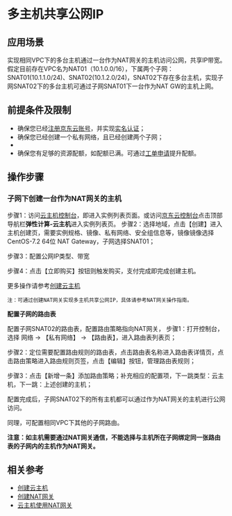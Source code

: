 # **多主机共享公网IP**

## 应用场景

实现相同VPC下的多台主机通过一台作为NAT网关的主机访问公网，共享IP带宽。假定目前存在VPC名为NAT01（10.1.0.0/16），下属两个子网：SNAT01(10.1.1.0/24)、SNAT02(10.1.2.0/24)，SNAT02下存在多台主机，实现子网SNAT02下的多台主机可通过子网SNAT01下一台作为NAT GW的主机上网。

## 前提条件及限制

- 确保您已经[注册京东云账号](https://user.jdcloud.com/register?returnUrl=https%3A%2F%2Fwww.jdcloud.com%2F)，并实现[实名认证](https://docs.jdcloud.com/cn/real-name-verification/introduction)；
- 确保您已经创建一个私有网络，且已经创建两个子网；
- 
- 确保您有足够的资源配额，如配额已满。可通过[工单申请](https://ticket.jdcloud.com/applyorder/submit)提升配额。

## 操作步骤

### 子网下创建一台作为NAT网关的主机

步骤1：访问[云主机控制台](https://cns-console.jdcloud.com/host/compute/list)，即进入实例列表页面。或访问[京东云控制台](https://console.jdcloud.com)点击顶部导航栏**弹性计算-云主机**进入实例列表页。
步骤2：选择地域，点击【创建】进入主机创建页，需要实例规格、镜像、私有网络、安全组信息等，镜像镜像选择CentOS-7.2 64位 NAT Gateway，子网选择SNAT01；

步骤3：配置公网IP类型、带宽

步骤4：点击【立即购买】按钮则触发购买，支付完成即完成创建主机。

更多操作请参考[创建云主机](../../..//Elastic-Compute/Virtual-Machines/Operation-Guide/Instance/Create-Instance.md)

```
注：可通过创建NAT网关实现多主机共享公网IP，具体请参考NAT网关操作指南。
```


**配置子网的路由表**

配置子网SNAT02的路由表，配置路由策略指向NAT网关，
步骤1：打开控制台，选择 网络 -> 【私有网络】 -> 【路由表】，进入路由表列表页；

步骤2：定位需要配置路由规则的路由表，点击路由表名称进入路由表详情页，点击路由策略进入路由规则页签，点击【编辑】按钮，管理路由表规则；

步骤3：点击【新增一条】添加路由策略；补充相应的配置项，下一跳类型：云主机，下一跳：上述创建的主机；

配置完成后，子网SNAT02下的所有主机都可以通过作为NAT网关的主机进行公网访问。

同理，可配置相同VPC下其他的子网路由。

**注意：如主机需要通过NAT网关通信，不能选择与主机所在子网绑定同一张路由表的子网内的主机作为NAT网关。**

## 相关参考
- [创建云主机](../../../Elastic-Compute/Virtual-Machines/Operation-Guide/Instance/Create-Instance.md)
- [创建NAT网关](https://docs.jdcloud.com/cn/nat-gateway/create-nat-gateway)
- [云主机使用NAT网关](https://docs.jdcloud.com/cn/nat-gateway/create-natgateway)
